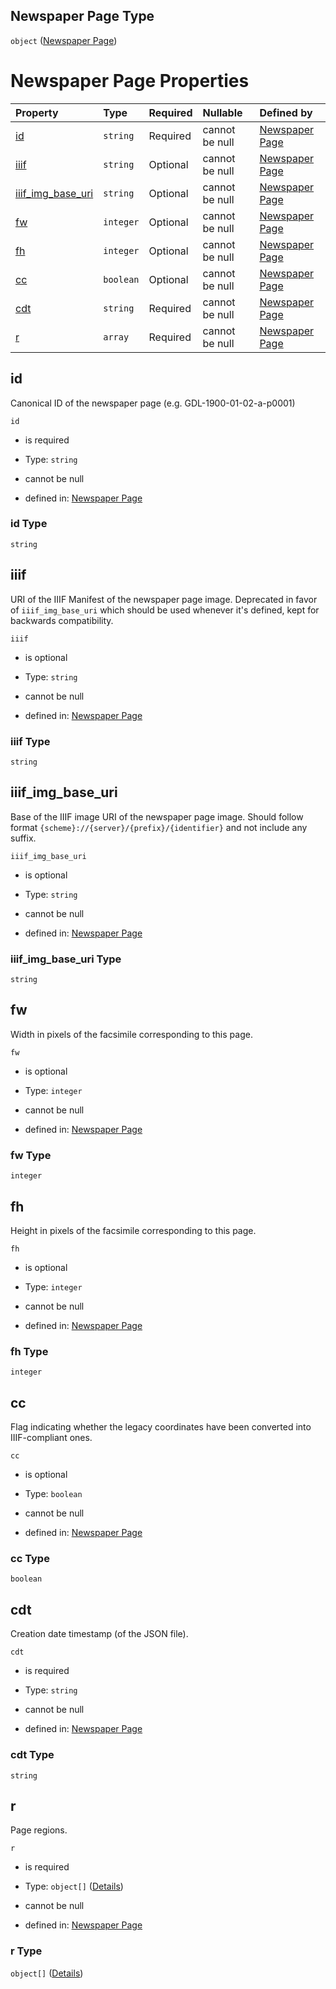 ## Newspaper Page Type

`object` ([Newspaper Page](page.md))

# Newspaper Page Properties

| Property                                   | Type      | Required | Nullable       | Defined by                                                                                                                                                         |
| :----------------------------------------- | :-------- | :------- | :------------- | :----------------------------------------------------------------------------------------------------------------------------------------------------------------- |
| [id](#id)                                  | `string`  | Required | cannot be null | [Newspaper Page](page-properties-id.md "https://impresso.github.io/impresso-schemas/json/newspaper/page.schema.json#/properties/id")                               |
| [iiif](#iiif)                              | `string`  | Optional | cannot be null | [Newspaper Page](page-properties-iiif.md "https://impresso.github.io/impresso-schemas/json/newspaper/page.schema.json#/properties/iiif")                           |
| [iiif\_img\_base\_uri](#iiif_img_base_uri) | `string`  | Optional | cannot be null | [Newspaper Page](page-properties-iiif_img_base_uri.md "https://impresso.github.io/impresso-schemas/json/newspaper/page.schema.json#/properties/iiif_img_base_uri") |
| [fw](#fw)                                  | `integer` | Optional | cannot be null | [Newspaper Page](page-properties-fw.md "https://impresso.github.io/impresso-schemas/json/newspaper/page.schema.json#/properties/fw")                               |
| [fh](#fh)                                  | `integer` | Optional | cannot be null | [Newspaper Page](page-properties-fh.md "https://impresso.github.io/impresso-schemas/json/newspaper/page.schema.json#/properties/fh")                               |
| [cc](#cc)                                  | `boolean` | Optional | cannot be null | [Newspaper Page](page-properties-cc.md "https://impresso.github.io/impresso-schemas/json/newspaper/page.schema.json#/properties/cc")                               |
| [cdt](#cdt)                                | `string`  | Required | cannot be null | [Newspaper Page](page-properties-cdt.md "https://impresso.github.io/impresso-schemas/json/newspaper/page.schema.json#/properties/cdt")                             |
| [r](#r)                                    | `array`   | Required | cannot be null | [Newspaper Page](page-properties-r.md "https://impresso.github.io/impresso-schemas/json/newspaper/page.schema.json#/properties/r")                                 |

## id

Canonical ID of the newspaper page (e.g. GDL-1900-01-02-a-p0001)

`id`

*   is required

*   Type: `string`

*   cannot be null

*   defined in: [Newspaper Page](page-properties-id.md "https://impresso.github.io/impresso-schemas/json/newspaper/page.schema.json#/properties/id")

### id Type

`string`

## iiif

URI of the IIIF Manifest of the newspaper page image. Deprecated in favor of `iiif_img_base_uri` which should be used whenever it's defined, kept for backwards compatibility.

`iiif`

*   is optional

*   Type: `string`

*   cannot be null

*   defined in: [Newspaper Page](page-properties-iiif.md "https://impresso.github.io/impresso-schemas/json/newspaper/page.schema.json#/properties/iiif")

### iiif Type

`string`

## iiif\_img\_base\_uri

Base of the IIIF image URI of the newspaper page image. Should follow format `{scheme}://{server}/{prefix}/{identifier}` and not include any suffix.

`iiif_img_base_uri`

*   is optional

*   Type: `string`

*   cannot be null

*   defined in: [Newspaper Page](page-properties-iiif_img_base_uri.md "https://impresso.github.io/impresso-schemas/json/newspaper/page.schema.json#/properties/iiif_img_base_uri")

### iiif\_img\_base\_uri Type

`string`

## fw

Width in pixels of the facsimile corresponding to this page.

`fw`

*   is optional

*   Type: `integer`

*   cannot be null

*   defined in: [Newspaper Page](page-properties-fw.md "https://impresso.github.io/impresso-schemas/json/newspaper/page.schema.json#/properties/fw")

### fw Type

`integer`

## fh

Height in pixels of the facsimile corresponding to this page.

`fh`

*   is optional

*   Type: `integer`

*   cannot be null

*   defined in: [Newspaper Page](page-properties-fh.md "https://impresso.github.io/impresso-schemas/json/newspaper/page.schema.json#/properties/fh")

### fh Type

`integer`

## cc

Flag indicating whether the legacy coordinates have been converted into IIIF-compliant ones.

`cc`

*   is optional

*   Type: `boolean`

*   cannot be null

*   defined in: [Newspaper Page](page-properties-cc.md "https://impresso.github.io/impresso-schemas/json/newspaper/page.schema.json#/properties/cc")

### cc Type

`boolean`

## cdt

Creation date timestamp (of the JSON file).

`cdt`

*   is required

*   Type: `string`

*   cannot be null

*   defined in: [Newspaper Page](page-properties-cdt.md "https://impresso.github.io/impresso-schemas/json/newspaper/page.schema.json#/properties/cdt")

### cdt Type

`string`

## r

Page regions.

`r`

*   is required

*   Type: `object[]` ([Details](page-properties-r-items.md))

*   cannot be null

*   defined in: [Newspaper Page](page-properties-r.md "https://impresso.github.io/impresso-schemas/json/newspaper/page.schema.json#/properties/r")

### r Type

`object[]` ([Details](page-properties-r-items.md))
